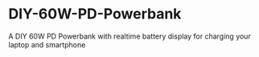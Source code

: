 # DIY-60W-PD-Powerbank
A DIY 60W PD Powerbank with realtime battery display for charging your laptop and smartphone
